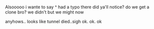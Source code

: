 Alsooooo
 i wante to say 
^ had a typo there did ya'll notice?
do we get a clone bro? we didn't but we might now

anyhows..
looks like tunnel died..sigh
ok. ok. ok

